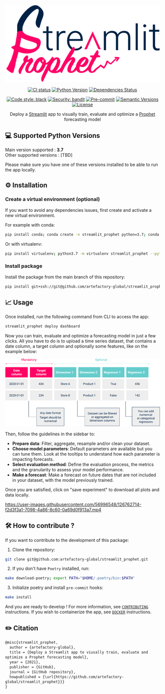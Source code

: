 <div align="center">

![](references/logo.png)

[![CI status](https://github.com/artefactory-global/streamlit_prophet/actions/workflows/ci.yml/badge.svg?branch%3Amain&event%3Apush)](https://github.com/artefactory-global/streamlit_prophet/actions/workflows/ci.yml?query=branch%3Amain)
[![Python Version](https://img.shields.io/badge/Python-3.7-informational.svg)](#supported-python-versions)
[![Dependencies Status](https://img.shields.io/badge/dependabots-active-informational.svg)](https://github.com/artefactory-global/streamlit_prophet/pulls?utf8=%E2%9C%93&q=is%3Apr%20author%3Aapp%2Fdependabot)

[![Code style: black](https://img.shields.io/badge/code%20style-black-000000.svg)](https://github.com/psf/black)
[![Security: bandit](https://img.shields.io/badge/security-bandit-informational.svg)](https://github.com/PyCQA/bandit)
[![Pre-commit](https://img.shields.io/badge/pre--commit-enabled-informational?logo=pre-commit&logoColor=white)](https://github.com/artefactory-global/streamlit_prophet/blob/main/.pre-commit-config.yaml)
[![Semantic Versions](https://img.shields.io/badge/%F0%9F%9A%80-semantic%20versions-informational.svg)](https://github.com/artefactory-global/streamlit_prophet/releases)
[![License](https://img.shields.io/badge/License-MIT-informational.svg)](https://github.com/artefactory-global/streamlit_prophet/blob/main/LICENSE)

Deploy a [Streamlit](https://streamlit.io/) app to visually train, evaluate and optimize a [Prophet](https://facebook.github.io/prophet/) forecasting model

</div>


## 💻 Supported Python Versions

<p>Main version supported : <strong>3.7</strong> <br>
Other supported versions : [TBD] </p>

Please make sure you have one of these versions installed to be able to run the app locally.


## ⚙️ Installation


### Create a virtual environment (optional)
If you want to avoid any dependencies issues, first create and activate a new virtual environment.

For example with conda:
```bash
pip install conda; conda create -n streamlit_prophet python=3.7; conda activate streamlit_prophet
```

Or with virtualenv:
```bash
pip install virtualenv; python3.7 -m virtualenv streamlit_prophet --python=python3.7; source streamlit_prophet/bin/activate
```


### Install package
Install the package from the main branch of this repository:

```bash
pip install git+ssh://git@github.com/artefactory-global/streamlit_prophet.git@main
```


## 📈 Usage

Once installed, run the following command from CLI to access the app:

```bash
streamlit_prophet deploy dashboard
```

Now you can train, evaluate and optimize a forecasting model in just a few clicks.
All you have to do is to upload a time series dataset, that contains a date column, a target column and optionally some features, like on the example below:

![](references/input_format.png)

Then, follow the guidelines in the sidebar to:

* <strong>Prepare data</strong>: Filter, aggregate, resample and/or clean your dataset.
* <strong>Choose model parameters</strong>: Default parameters are available but you can tune them.
Look at the tooltips to understand how each parameter is impacting forecasts.
* <strong>Select evaluation method</strong>: Define the evaluation process, the metrics and the granularity to
assess your model performance.
* <strong>Make a forecast</strong>: Make a forecast on future dates that are not included in your dataset,
with the model previously trained.

Once you are satisfied, click on "save experiment" to download all plots and data locally.

https://user-images.githubusercontent.com/56996548/126762714-f2d3f3a1-7098-4a86-8c60-0a69d0f913a7.mp4


## 🛠️ How to contribute ?

If you want to contribute to the development of this package:

1. Clone the repository:

```bash
git clone git@github.com:artefactory-global/streamlit_prophet.git
```

2. If you don't have `Poetry` installed, run:

```bash
make download-poetry; export PATH="$HOME/.poetry/bin:$PATH"
```

3. Initialize poetry and install `pre-commit` hooks:

```bash
make install
```

And you are ready to develop ! For more information, see [`CONTRIBUTING`](https://github.com/artefactory-global/streamlit_prophet/blob/main/CONTRIBUTING.md) instructions.
If you wish to containerize the app, see [`DOCKER`](https://github.com/artefactory-global/streamlit_prophet/blob/main/DOCKER.md) instructions.


## ✏️ Citation

```
@misc{streamlit_prophet,
  author = {artefactory-global},
  title = {Deploy a Streamlit app to viusally train, evaluate and optimize a Prophet forecasting model},
  year = {2021},
  publisher = {GitHub},
  journal = {GitHub repository},
  howpublished = {\url{https://github.com/artefactory-global/streamlit_prophet}}}
}
```
